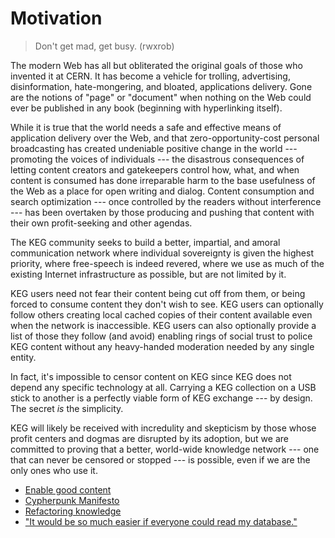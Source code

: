 # Motivation

> Don't get mad, get busy. (rwxrob)

The modern Web has all but obliterated the original goals of those who invented it at CERN. It has become a vehicle for trolling, advertising, disinformation, hate-mongering, and bloated, applications delivery. Gone are the notions of "page" or "document" when nothing on the Web could ever be published in any book (beginning with hyperlinking itself).

While it is true that the world needs a safe and effective means of application delivery over the Web, and that zero-opportunity-cost personal broadcasting has created undeniable positive change in the world --- promoting the voices of individuals --- the disastrous consequences of letting content creators and gatekeepers control how, what, and when content is consumed has done irreparable harm to the base usefulness of the Web as a place for open writing and dialog. Content consumption and search optimization --- once controlled by the readers without interference --- has been overtaken by those producing and pushing that content with their own profit-seeking and other agendas.

The KEG community seeks to build a better, impartial, and amoral communication network where individual sovereignty is given the highest priority, where free-speech is indeed revered, where we use as much of the existing Internet infrastructure as possible, but are not limited by it.

KEG users need not fear their content being cut off from them, or being forced to consume content they don't wish to see. KEG users can optionally follow others creating local cached copies of their content available even when the network is inaccessible. KEG users can also optionally provide a list of those they follow (and avoid) enabling rings of social trust to police KEG content without any heavy-handed moderation needed by any single entity.

In fact, it's impossible to censor content on KEG since KEG does not depend any specific technology at all. Carrying a KEG collection on a USB stick to another is a perfectly viable form of KEG exchange --- by design. The secret *is* the simplicity.

KEG will likely be received with incredulity and skepticism by those whose profit centers and dogmas are disrupted by its adoption, but we are committed to proving that a better, world-wide knowledge network --- one that can never be censored or stopped --- is possible, even if we are the only ones who use it.

* [Enable good content](/12)
* [Cypherpunk Manifesto](/8)
* [Refactoring knowledge](/32)
* ["It would be so much easier if everyone could read my database."](/58)
